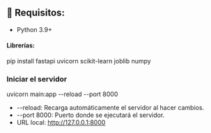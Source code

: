 ## 📌 Requisitos:

- Python 3.9+

#### Librerías:

pip install fastapi uvicorn scikit-learn joblib numpy

### Iniciar el servidor

uvicorn main:app --reload --port 8000

- --reload: Recarga automáticamente el servidor al hacer cambios.
- --port 8000: Puerto donde se ejecutará el servidor.
- URL local: http://127.0.0.1:8000
